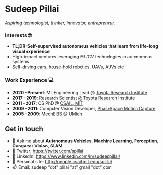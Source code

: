 # Sudeep Pillai

*Aspiring technologist, thinker, innovator, entrepreneur.*

### Interests 🤓
- **TL;DR: Self-supervised autonomous vehicles that learn from life-long visual experience**
- High-impact ventures leveraging ML/CV technologies in autonomous systems
- Self-driving cars, house-hold robotics, UAVs, AUVs etc

### Work Experience 💻

- **2020 - Present**: ML Engineering Lead @ [Toyota Research Institute](https://www.tri.global/)
- **2017 - 2019**: Research Scientist @ [Toyota Research Institute](https://www.tri.global/)
- **2011 - 2017**: CS PhD @ [CSAIL, MIT](https://www.csail.mit.edu/)
- **2009 - 2011**: Computer Vision Developer, [PhaseSpace Motion Capture](https://www.phasespace.com/)
- **2005 - 2009**: MechE BS @ [UMich](https://umich.edu/)


## Get in touch
- 💬  Ask me about **Autonomous Vehicles**, **Machine Learning**, **Perception**, **Computer Vision**, **SLAM**
- 💬  Twitter: https://twitter.com/spillai
- 💬  LinkedIn: https://www.linkedin.com/in/sudeeppillai/
- 💬  Personal site: http://people.csail.mit.edu/spillai/
- 📫  Email: sudeep "dot" pillai "at" gmail "dot" com
